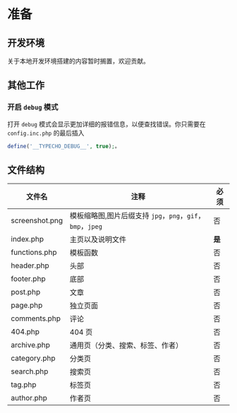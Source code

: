 # 准备

## 开发环境

关于本地开发环境搭建的内容暂时搁置，欢迎贡献。

## 其他工作

### 开启 `debug` 模式

打开 `debug` 模式会显示更加详细的报错信息，以便查找错误。你只需要在 `config.inc.php` 的最后插入

``` php
define('__TYPECHO_DEBUG__', true);。
```

## 文件结构

| 文件名 | 注释 | 必须 |
| - | - | - |
| screenshot.png | 模板缩略图,图片后缀支持 `jpg`，`png`，`gif`，`bmp`，`jpeg` | 否 |
| index.php | 主页以及说明文件 | **是** |
| functions.php | 模板函数 | 否 |
| header.php | 头部 | 否 |
| footer.php | 底部 | 否 |
| post.php | 文章 | 否 |
| page.php | 独立页面 | 否 |
| comments.php | 评论 | 否 |
| 404.php | 404 页 | 否 |
| archive.php | 通用页（分类、搜索、标签、作者） | 否 |
| category.php | 分类页 | 否 |
| search.php | 搜索页 | 否 |
| tag.php | 标签页 | 否 |
| author.php | 作者页 | 否 |
